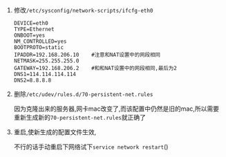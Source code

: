 1. 修改`/etc/sysconfig/network-scripts/ifcfg-eth0`

   ```shell
   DEVICE=eth0
   TYPE=Ethernet
   ONBOOT=yes
   NM_CONTROLLED=yes
   BOOTPROTO=static
   IPADDR=192.168.206.10	#注意和NAT设置中的网段相同
   NETMASK=255.255.255.0
   GATEWAY=192.168.206.2	#和和NAT设置中的网段相同,最后为2
   DNS1=114.114.114.114
   DNS2=8.8.8.8
   ```

2. 删除`/etc/udev/rules.d/70-persistent-net.rules`

   因为克隆出来的服务器,网卡mac改变了,而该配置中仍然是旧的mac,所以需要重新生成新的`70-persistent-net.rules`就正确了

3. 重启,使新生成的配置文件生效,

   不行的话手动重启下网络试下`service network restart`()

